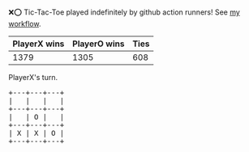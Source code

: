 :x::o: Tic-Tac-Toe played indefinitely by github action runners! See [my workflow](.github/workflows/play.yaml).

|PlayerX wins|PlayerO wins|Ties|
|-|-|-|
|1379|1305|608|

PlayerX's turn.

<pre>
+---+---+---+
|   |   |   |
+---+---+---+
|   | O |   |
+---+---+---+
| X | X | O |
+---+---+---+
</pre>